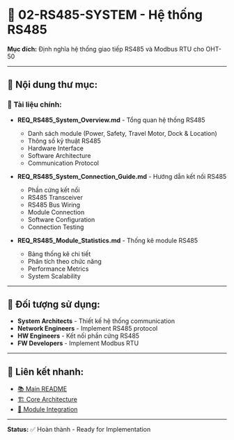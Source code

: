 # 📡 02-RS485-SYSTEM - Hệ thống RS485

**Mục đích:** Định nghĩa hệ thống giao tiếp RS485 và Modbus RTU cho OHT-50

---

## 📁 **Nội dung thư mục:**

### **📄 Tài liệu chính:**
- **REQ_RS485_System_Overview.md** - Tổng quan hệ thống RS485
  - Danh sách module (Power, Safety, Travel Motor, Dock & Location)
  - Thông số kỹ thuật RS485
  - Hardware Interface
  - Software Architecture
  - Communication Protocol

- **REQ_RS485_System_Connection_Guide.md** - Hướng dẫn kết nối RS485
  - Phần cứng kết nối
  - RS485 Transceiver
  - RS485 Bus Wiring
  - Module Connection
  - Software Configuration
  - Connection Testing

- **REQ_RS485_Module_Statistics.md** - Thống kê module RS485
  - Bảng thống kê chi tiết
  - Phân tích theo chức năng
  - Performance Metrics
  - System Scalability

---

## 🎯 **Đối tượng sử dụng:**
- **System Architects** - Thiết kế hệ thống communication
- **Network Engineers** - Implement RS485 protocol
- **HW Engineers** - Kết nối phần cứng RS485
- **FW Developers** - Implement Modbus RTU

---

## 🔗 **Liên kết nhanh:**
- [📚 Main README](../README.md)
- [🏗️ Core Architecture](../01-CORE-ARCHITECTURE/)
- [🔧 Module Integration](../03-MODULE-INTEGRATION/)

---

**Status:** ✅ Hoàn thành - Ready for Implementation
